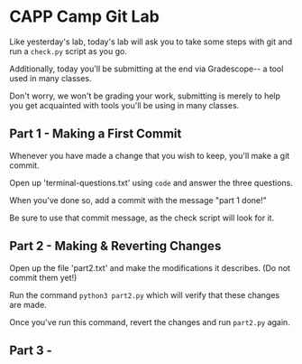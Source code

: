 # CAPP Camp Git Lab

Like yesterday's lab, today's lab will ask you to take some steps with git and run a `check.py` script as you go.

Additionally, today you'll be submitting at the end via Gradescope-- a tool used in many classes.

Don't worry, we won't be grading your work, submitting is merely to help you get acquainted with tools you'll be using in many classes.

## Part 1 - Making a First Commit

Whenever you have made a change that you wish to keep, you'll make a git commit.

Open up 'terminal-questions.txt' using `code` and answer the three questions.

When you've done so, add a commit with the message "part 1 done!"

Be sure to use that commit message, as the check script will look for it.

## Part 2 - Making & Reverting Changes

Open up the file 'part2.txt' and make the modifications it describes. (Do not commit them yet!)

Run the command `python3 part2.py` which will verify that these changes are made.

Once you've run this command, revert the changes and run `part2.py` again.

## Part 3 -

